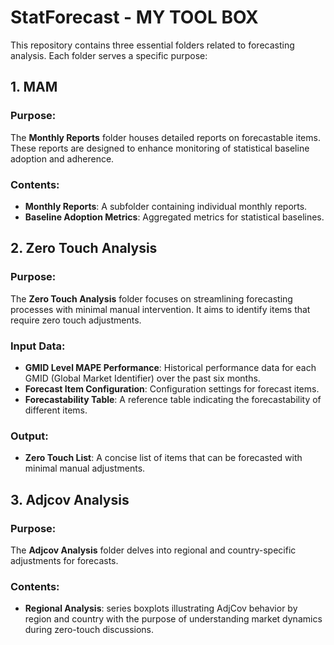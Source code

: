 # StatForecast - MY TOOL BOX

This repository contains three essential folders related to forecasting analysis. Each folder serves a specific purpose:

## 1. MAM

### Purpose:
The **Monthly Reports** folder houses detailed reports on forecastable items. These reports are designed to enhance monitoring of statistical baseline adoption and adherence.

### Contents:
- **Monthly Reports**: A subfolder containing individual monthly reports. 
- **Baseline Adoption Metrics**: Aggregated metrics for statistical baselines.


## 2. Zero Touch Analysis

### Purpose:
The **Zero Touch Analysis** folder focuses on streamlining forecasting processes with minimal manual intervention. It aims to identify items that require zero touch adjustments.

### Input Data:
- **GMID Level MAPE Performance**: Historical performance data for each GMID (Global Market Identifier) over the past six months.
- **Forecast Item Configuration**: Configuration settings for forecast items.
- **Forecastability Table**: A reference table indicating the forecastability of different items.

### Output:
- **Zero Touch List**: A concise list of items that can be forecasted with minimal manual adjustments.

## 3. Adjcov Analysis

### Purpose:
The **Adjcov Analysis** folder delves into regional and country-specific adjustments for forecasts.

### Contents:
- **Regional Analysis**: series boxplots illustrating AdjCov behavior by region and country with the purpose of understanding market dynamics during zero-touch discussions.
